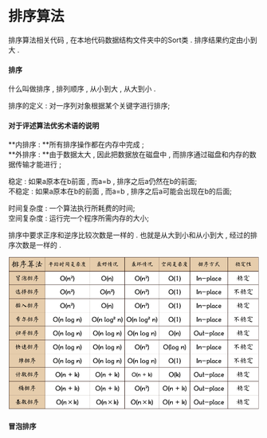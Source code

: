 # 排序算法

排序算法相关代码 , 在本地代码数据结构文件夹中的Sort类 . 排序结果约定由小到大 . 

#### 排序

什么叫做排序 , 排列顺序 , 从小到大 , 从大到小 . 

排序的定义 : 对一序列对象根据某个关键字进行排序;

#### **对于评述算法优劣术语的说明**

**内排序 : **所有排序操作都在内存中完成 ;   
**外排序 : **由于数据太大 , 因此把数据放在磁盘中 , 而排序通过磁盘和内存的数据传输才能进行 ; 

稳定 : 如果a原本在b前面 , 而a=b , 排序之后a仍然在b的前面;  
不稳定 : 如果a原本在b的前面 , 而a=b , 排序之后a可能会出现在b的后面;

时间复杂度 : 一个算法执行所耗费的时间;  
空间复杂度 : 运行完一个程序所需内存的大小;

排序中要求正序和逆序比较次数是一样的 . 也就是从大到小和从小到大 , 经过的排序次数是一样的 . 

![](/assets/paixusuanfa.png)

#### 冒泡排序



